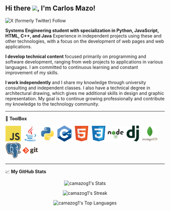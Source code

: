 ## Hi there <img src="https://raw.githubusercontent.com/MartinHeinz/MartinHeinz/master/wave.gif" width="30px">, I'm Carlos Mazo!

![X (formerly Twitter) Follow](https://img.shields.io/twitter/follow/CarlosMazoGil)

**Systems Engineering student with specialization in Python, JavaScript, HTML, C++, and Java** Experience in independent projects using these and other technologies, with a focus on the development of web pages and web applications.

**I develop technical content** focused primarily on programming and software development, ranging from web projects to applications in various languages. I am committed to continuous learning and constant improvement of my skills.

**I work independently** and I share my knowledge through university consulting and independent classes. I also have a technical degree in architectural drawing, which gives me additional skills in design and graphic representation. My goal is to continue growing professionally and contribute my knowledge to the technology community.

---

💼 **ToolBox**


<img src="https://github.com/devicons/devicon/blob/master/icons/javascript/javascript-original.svg" alt="JavaScript Logo" width="50" height="50"> <img src="https://github.com/devicons/devicon/blob/master/icons/java/java-original.svg" alt="Java Logo" width="50" height="50"> <img src="https://github.com/devicons/devicon/blob/master/icons/python/python-original.svg" alt="Python Logo" width="50" height="50"> <img src="https://github.com/devicons/devicon/blob/master/icons/cplusplus/cplusplus-original.svg" alt="Cplusplus Logo" width="50" height="50"> <img src="https://github.com/devicons/devicon/blob/master/icons/html5/html5-original.svg" alt="HTML5 Logo" width="50" height="50"> <img src="https://github.com/devicons/devicon/blob/master/icons/css3/css3-original.svg" alt="CSS3 Logo" width="50" height="50"> <img src="https://github.com/devicons/devicon/blob/master/icons/nodejs/nodejs-original-wordmark.svg" alt="Node.js Logo" width="50" height="50"> <img src="https://github.com/devicons/devicon/blob/master/icons/django/django-plain.svg" alt="Django Logo" width="50" height="50"> <img src="https://github.com/devicons/devicon/blob/master/icons/mongodb/mongodb-original-wordmark.svg" alt="MongoDB Logo" width="50" height="50"> <img src="https://github.com/devicons/devicon/blob/master/icons/postgresql/postgresql-original.svg" alt="PostGresql Logo" width="50" height="50"> <img src="https://github.com/devicons/devicon/blob/master/icons/git/git-original-wordmark.svg" alt="Git Logo" width="50" height="50"> 

---

📈 **My GitHub Stats**


<div align="center">
  
  ![camazog1's Stats](https://github-readme-stats.vercel.app/api?username=camazog1&theme=react&show_icons=true&hide_border=true&count_private=false) 
  
  ![camazog1's Streak](https://github-readme-streak-stats.herokuapp.com/?user=camazog1&theme=react&hide_border=true) 
  
  ![camazog1's Top Languages](https://github-readme-stats.vercel.app/api/top-langs/?username=camazog1&theme=react&show_icons=true&hide_border=true&layout=compact)

</div>


<!--
**camazog1/camazog1** is a ✨ _special_ ✨ repository because its `README.md` (this file) appears on your GitHub profile.

Here are some ideas to get you started:

- 🔭 I’m currently working on ...
- 🌱 I’m currently learning ...
- 👯 I’m looking to collaborate on ...
- 🤔 I’m looking for help with ...
- 💬 Ask me about ...
- 📫 How to reach me: ...
- 😄 Pronouns: ...
- ⚡ Fun fact: ...
-->
